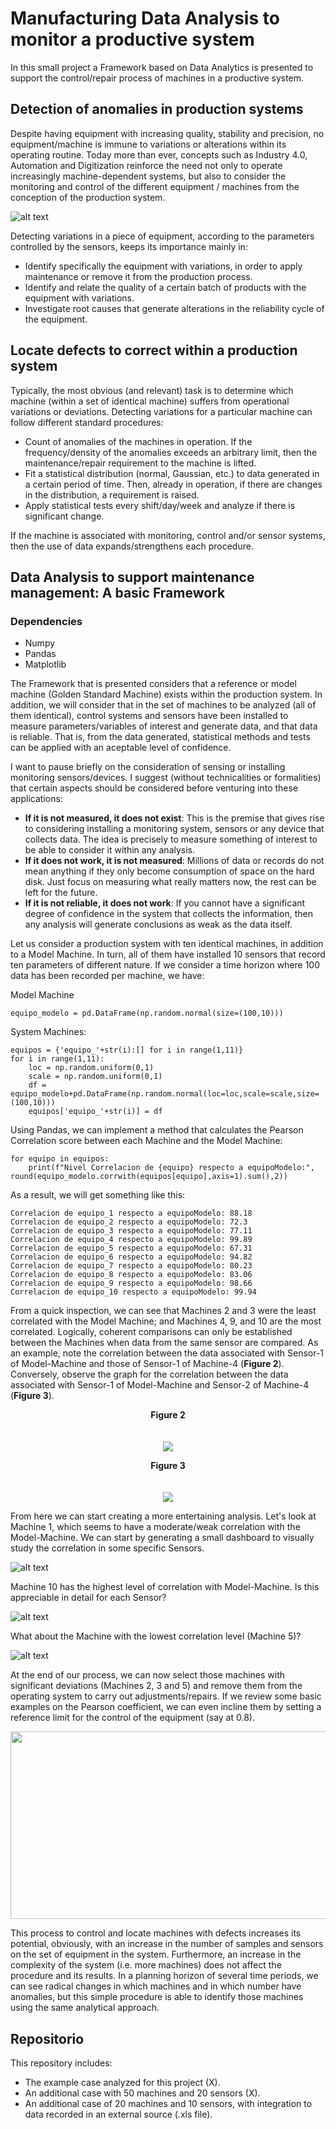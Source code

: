 # Manufacturing Data Analysis to monitor a productive system
In this small project a Framework based on Data Analytics is presented to support the control/repair process of machines in a productive system.

## Detection of anomalies in production systems
Despite having equipment with increasing quality, stability and precision, no equipment/machine is immune to variations or alterations within its operating routine. Today more than ever, concepts such as Industry 4.0, Automation and Digitization reinforce the need not only to operate increasingly machine-dependent systems, but also to consider the monitoring and control of the different equipment / machines from the conception of the production system.

![alt text](https://github.com/marceloigallegos/ManufacturingDA/blob/main/mdImages/Figura1.png)

Detecting variations in a piece of equipment, according to the parameters controlled by the sensors, keeps its importance mainly in:
- Identify specifically the equipment with variations, in order to apply maintenance or remove it from the production process.
- Identify and relate the quality of a certain batch of products with the equipment with variations.
- Investigate root causes that generate alterations in the reliability cycle of the equipment.

## Locate defects to correct within a production system
Typically, the most obvious (and relevant) task is to determine which machine (within a set of identical machine) suffers from operational variations or deviations. Detecting variations for a particular machine can follow different standard procedures:
- Count of anomalies of the machines in operation. If the frequency/density of the anomalies exceeds an arbitrary limit, then the maintenance/repair requirement to the machine is lifted.
- Fit a statistical distribution (normal, Gaussian, etc.) to data generated in a certain period of time. Then, already in operation, if there are changes in the distribution, a requirement is raised.
- Apply statistical tests every shift/day/week and analyze if there is significant change.

If the machine is associated with monitoring, control and/or sensor systems, then the use of data expands/strengthens each procedure.

## Data Analysis to support maintenance management: A basic Framework

### Dependencies
- Numpy
- Pandas
- Matplotlib

The Framework that is presented considers that a reference or model machine (Golden Standard Machine) exists within the production system. In addition, we will consider that in the set of machines to be analyzed (all of them identical), control systems and sensors have been installed to measure parameters/variables of interest and generate data, and that data is reliable. That is, from the data generated, statistical methods and tests can be applied with an aceptable level of confidence.

I want to pause briefly on the consideration of sensing or installing monitoring sensors/devices. I suggest (without technicalities or formalities) that certain aspects should be considered before venturing into these applications:

- **If it is not measured, it does not exist**: This is the premise that gives rise to considering installing a monitoring system, sensors or any device that collects data. The idea is precisely to measure something of interest to be able to consider it within any analysis.
- **If it does not work, it is not measured**: Millions of data or records do not mean anything if they only become consumption of space on the hard disk. Just focus on measuring what really matters now, the rest can be left for the future.
- **If it is not reliable, it does not work**: If you cannot have a significant degree of confidence in the system that collects the information, then any analysis will generate conclusions as weak as the data itself.

Let us consider a production system with ten identical machines, in addition to a Model Machine. In turn, all of them have installed 10 sensors that record ten parameters of different nature. If we consider a time horizon where 100 data has been recorded per machine, we have:

Model Machine
```
equipo_modelo = pd.DataFrame(np.random.normal(size=(100,10)))
```

System Machines:
```
equipos = {'equipo_'+str(i):[] for i in range(1,11)}
for i in range(1,11):
    loc = np.random.uniform(0,1)
    scale = np.random.uniform(0,1)
    df = equipo_modelo+pd.DataFrame(np.random.normal(loc=loc,scale=scale,size=(100,10)))
    equipos['equipo_'+str(i)] = df
```

Using Pandas, we can implement a method that calculates the Pearson Correlation score between each Machine and the Model Machine:
```
for equipo in equipos:
    print(f"Nivel Correlacion de {equipo} respecto a equipoModelo:", round(equipo_modelo.corrwith(equipos[equipo],axis=1).sum(),2))
```

As a result, we will get something like this:
```
Correlacion de equipo_1 respecto a equipoModelo: 88.18
Correlacion de equipo_2 respecto a equipoModelo: 72.3
Correlacion de equipo_3 respecto a equipoModelo: 77.11
Correlacion de equipo_4 respecto a equipoModelo: 99.89
Correlacion de equipo_5 respecto a equipoModelo: 67.31
Correlacion de equipo_6 respecto a equipoModelo: 94.82
Correlacion de equipo_7 respecto a equipoModelo: 80.23
Correlacion de equipo_8 respecto a equipoModelo: 83.06
Correlacion de equipo_9 respecto a equipoModelo: 98.66
Correlacion de equipo_10 respecto a equipoModelo: 99.94
```

From a quick inspection, we can see that Machines 2 and 3 were the least correlated with the Model Machine; and Machines 4, 9, and 10 are the most correlated. Logically, coherent comparisons can only be established between the Machines when data from the same sensor are compared. As an example, note the correlation between the data associated with Sensor-1 of Model-Machine and those of Sensor-1 of Machine-4 (**Figure 2**). Conversely, observe the graph for the correlation between the data associated with Sensor-1 of Model-Machine and Sensor-2 of Machine-4 (**Figure 3**).

<p align="center">
  <b>Figure 2</b><br>
  <br><br>
  <img src="https://github.com/marceloigallegos/ManufacturingDA/blob/main/mdImages/Figura2.png">
</p>

<p align="center">
  <b>Figure 3</b><br>
  <br><br>
  <img src="https://github.com/marceloigallegos/ManufacturingDA/blob/main/mdImages/Figura3.png">
</p>

From here we can start creating a more entertaining analysis. Let's look at Machine 1, which seems to have a moderate/weak correlation with the Model-Machine. We can start by generating a small dashboard to visually study the correlation in some specific Sensors.

![alt text](https://github.com/marceloigallegos/ManufacturingDA/blob/main/mdImages/Figura4.png)

Machine 10 has the highest level of correlation with Model-Machine. Is this appreciable in detail for each Sensor?

![alt text](https://github.com/marceloigallegos/ManufacturingDA/blob/main/mdImages/Figura5.png)

What about the Machine with the lowest correlation level (Machine 5)?

![alt text](https://github.com/marceloigallegos/ManufacturingDA/blob/main/mdImages/Figura6.png)

At the end of our process, we can now select those machines with significant deviations (Machines 2, 3 and 5) and remove them from the operating system to carry out adjustments/repairs. If we review some basic examples on the Pearson coefficient, we can even incline them by setting a reference limit for the control of the equipment (say at 0.8).

<p align="center">
  <img width="700" height="300" src="https://github.com/marceloigallegos/ManufacturingDA/blob/main/mdImages/Figura7.png">
</p>

This process to control and locate machines with defects increases its potential, obviously, with an increase in the number of samples and sensors on the set of equipment in the system. Furthermore, an increase in the complexity of the system (i.e. more machines) does not affect the procedure and its results. In a planning horizon of several time periods, we can see radical changes in which machines and in which number have anomalies, but this simple procedure is able to identify those machines using the same analytical approach.


## Repositorio

This repository includes:
- The example case analyzed for this project (X).
- An additional case with 50 machines and 20 sensors (X).
- An additional case of 20 machines and 10 sensors, with integration to data recorded in an external source (.xls file).
